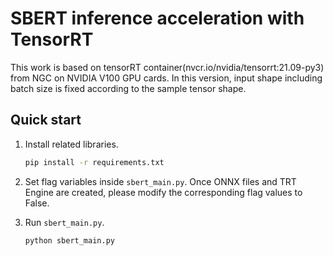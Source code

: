 # SBERT inference acceleration with TensorRT

This work is based on tensorRT container(nvcr.io/nvidia/tensorrt:21.09-py3) from NGC on NVIDIA V100 GPU cards. In this version, input shape including batch size is fixed according to the sample tensor shape.

## Quick start
1. Install related libraries.
    ```bash
    pip install -r requirements.txt
    ```
2. Set flag variables inside `sbert_main.py`. Once ONNX files and TRT Engine are created, please modify the corresponding flag values to False.

3. Run `sbert_main.py`.
    ```bash
    python sbert_main.py
    ```
